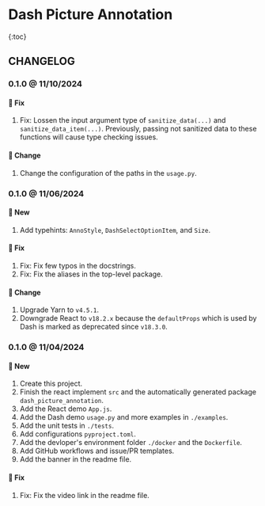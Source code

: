 # Dash Picture Annotation

{:toc}

## CHANGELOG

### 0.1.0 @ 11/10/2024

#### :wrench: Fix

1. Fix: Lossen the input argument type of `sanitize_data(...)` and `sanitize_data_item(...)`. Previously, passing not sanitized data to these functions will cause type checking issues.

#### :floppy_disk: Change

1. Change the configuration of the paths in the `usage.py`.

### 0.1.0 @ 11/06/2024

#### :mega: New

1. Add typehints: `AnnoStyle`, `DashSelectOptionItem`, and `Size`.

#### :wrench: Fix

1. Fix: Fix few typos in the docstrings.
2. Fix: Fix the aliases in the top-level package.

#### :floppy_disk: Change

1. Upgrade Yarn to `v4.5.1`.
2. Downgrade React to `v18.2.x` because the `defaultProps` which is used by Dash is marked as deprecated since `v18.3.0`.

### 0.1.0 @ 11/04/2024

#### :mega: New

1. Create this project.
2. Finish the react implement `src` and the automatically generated package `dash_picture_annotation`.
3. Add the React demo `App.js`.
4. Add the Dash demo `usage.py` and more examples in `./examples`.
5. Add the unit tests in `./tests`.
6. Add configurations `pyproject.toml`.
7. Add the devloper's environment folder `./docker` and the `Dockerfile`.
8. Add GitHub workflows and issue/PR templates.
9. Add the banner in the readme file.

#### :wrench: Fix

1. Fix: Fix the video link in the readme file.
